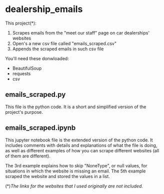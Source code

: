 # dealership_emails
This project(*): 
1. Scrapes emails from the "meet our staff" page on car dealerships' websites
2. Open's a new csv file called "emails_scraped.csv"
3. Appends the scraped emails in such csv file

You'll need these donwloaded:
* BeautifulSoup
* requests
* csv

## emails_scraped.py
This file is the python code. It is a short and simplified version of the project's purpose.

## emails_scraped.ipynb
This jupyter notebook file is the extended version of the python code. It includes comments with details and explanations of what the file is doing, as well as different examples of how you can scrape different websites (all of them are different). 

The 3rd example explains how to skip "NoneType", or null values, for situations in which the website is missing an email.
The 5th example scraped the website and stored the values in a list.

(*)*The links for the websites that I used originally are not included.*

